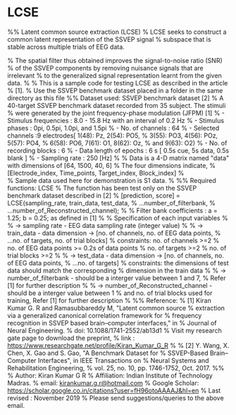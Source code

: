 # LCSE
%%                Latent common source extraction (LCSE)
% LCSE seeks to construct a common latent representation of the SSVEP signal
% subspace that is stable across multiple trials of EEG data.

% The spatial filter thus obtained improves the signal-to-noise ratio (SNR)
% of the SSVEP components by removing nuisance signals that are irrelevant
% to the generalized signal representation learnt from the given data.
%
%   This is a sample code for testing LCSE as described in the article
%   [1].
%   Use the SSVEP benchmark dataset placed in a folder in the same directory as this file
%% Dataset used: SSVEP benchmark dataset [2]
%   A 40-target SSVEP benchmark dataset recorded from 35 subject. The stimuli
%   were generated by the joint frequency-phase modulation (JFPM) [1]
%     - Stimulus frequencies    : 8.0 - 15.8 Hz with an interval of 0.2 Hz
%     - Stimulus phases         : 0pi, 0.5pi, 1.0pi, and 1.5pi
%     - No. of channels         : 64
%     - Selected channels       :9 electrodes[ 1(48): Pz, 2(54): PO5,
%                                  3(55):  PO3, 4(56): POz, 5(57): PO4,
%                                  6(58): PO6, 7(61): O1, 8(62): Oz,
%                                  and 9(63): O2)
%     - No. of recording blocks : 6
%     - Data length of epochs   : 6 s [ 0.5s cue, 5s data, 0.5s blank ]
%     - Sampling rate           : 250 [Hz]
%
%   Data is a 4-D matrix named "data" with dimensions of [64, 1500, 40, 6]
%   The four dimensions indicate,
%         [Electrode_index, Time_points, Target_index, Block_index]
%         
%          Sample data used here for demonstration is S1 data.
%
%% Required functions: LCSE
%  The function has been test only on the SSVEP benchmark dataset described in [2]
% [prediction, score] = LCSE(sampling_rate, train_data, test_data, 
%                            ...number_of_filterbank, 
%                            ...number_of_Reconstructed_channel);
% 
% Filter bank coefficients : a = 1.25; b = 0.25;  as defined in [1]
% 
% Specification of each input variables
% 
% -> sampling rate - EEG data sampling rate (integer value) 
% 
% -> train_data - data dimension -> [no. of channels, no. of EEG data points, 
%                                   ...no. of targets, no. of trial blocks]
%    constraints: no. of channels >=2
%                 no. of EEG data points >= 0.2s of data points
%                 no. of targets  >=2
%                 no. of trial blocks >=2
% 
% -> test_data - data dimension -> [no. of channels, no. of EEG data points, 
%                                   ...no. of targets]
%    constraints: the dimensions of test data should match the corresponding 
%    dimension in the train data
% 
% -> number_of_filterbank - should be a interger value between 1 and 7,
%    Refer [1] for further description
% 
% -> number_of_Reconstructed_channel - should be a interger value between 1 
%    and no. of trial blocks used for training, Refer [1] for further description
% 
%% Reference:
%   [1] Kiran Kumar G. R and Ramasubbareddy M, "Latent common source
%       extraction via a generalized canonical correlation framework for
%       frequency recognition in SSVEP based brain–computer interfaces," in
%         Journal of Neural Engineering.
%       doi: 10.1088/1741-2552/ab13d1
%   Visit my research gate page to download the preprint,
%       link : https://www.researchgate.net/profile/Kiran_Kumar_G_R
% 
%   [2] Y. Wang, X. Chen, X. Gao and S. Gao, "A Benchmark Dataset for
%       SSVEP-Based Brain–Computer Interfaces", in IEEE Transactions on
%       Neural Systems and Rehabilitation Engineering,
%       vol. 25, no. 10, pp. 1746-1752, Oct. 2017.
%%
% Author: Kiran Kumar G R
% Affiliation: Indian Institute of Technology Madras.
% email: kirankumar.g.r@hotmail.com
% Google Scholar: https://scholar.google.co.in/citations?user=fH96otoAAAAJ&hl=en
% Last revised : November 2019
% Please send suggestions/queries to the above email.

